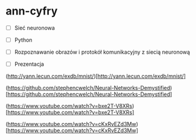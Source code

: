 # ann-cyfry

- [ ] Sieć neuronowa
- [ ] Python
- [ ] Rozpoznawanie obrazów i protokół komunikacyjny z siecią neuronową
- [ ] Prezentacja


(http://yann.lecun.com/exdb/mnist/)[http://yann.lecun.com/exdb/mnist/]

(https://github.com/stephencwelch/Neural-Networks-Demystified)[https://github.com/stephencwelch/Neural-Networks-Demystified]

(https://www.youtube.com/watch?v=bxe2T-V8XRs)[https://www.youtube.com/watch?v=bxe2T-V8XRs]

(https://www.youtube.com/watch?v=cKxRvEZd3Mw)[https://www.youtube.com/watch?v=cKxRvEZd3Mw]
